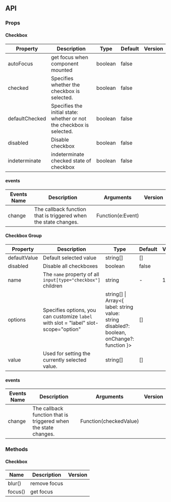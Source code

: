 ## API

### Props

#### Checkbox

| Property | Description | Type | Default | Version |
| --- | --- | --- | --- | --- |
| autoFocus | get focus when component mounted | boolean | false |  |
| checked | Specifies whether the checkbox is selected. | boolean | false |  |
| defaultChecked | Specifies the initial state: whether or not the checkbox is selected. | boolean | false |  |
| disabled | Disable checkbox | boolean | false |  |
| indeterminate | indeterminate checked state of checkbox | boolean | false |  |

#### events

| Events Name | Description | Arguments | Version |
| --- | --- | --- | --- |
| change | The callback function that is triggered when the state changes. | Function(e:Event) |  |

#### Checkbox Group

| Property | Description | Type | Default | Version |
| --- | --- | --- | --- | --- |
| defaultValue | Default selected value | string\[] | \[] |  |
| disabled | Disable all checkboxes | boolean | false |  |
| name | The `name` property of all `input[type="checkbox"]` children | string | - | 1.5.0 |
| options | Specifies options, you can customize `label` with slot = "label" slot-scope="option" | string\[] \| Array&lt;{ label: string value: string disabled?: boolean, onChange?: function }> | \[] |  |
| value | Used for setting the currently selected value. | string\[] | \[] |  |

#### events

| Events Name | Description | Arguments | Version |
| --- | --- | --- | --- |
| change | The callback function that is triggered when the state changes. | Function(checkedValue) |  |

### Methods

#### Checkbox

| Name    | Description  | Version |
| ------- | ------------ | ------- |
| blur()  | remove focus |         |
| focus() | get focus    |         |
